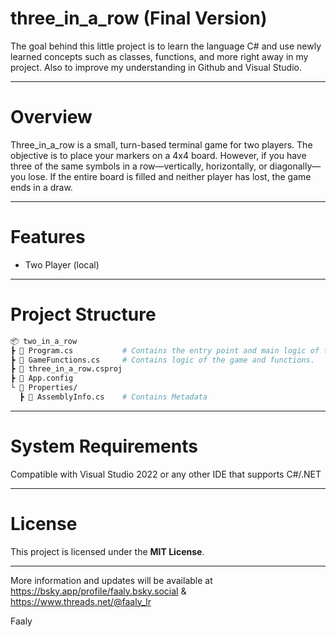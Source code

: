 # three_in_a_row (Final Version)
The goal behind this little project is to learn the language C# and use newly learned concepts such as classes, functions, and more right away in my project. 
Also to improve my understanding in Github and Visual Studio.

---

# Overview
Three_in_a_row is a small, turn-based terminal game for two players. The objective is to place your markers on a 4x4 board. However, if you have three of the same symbols in a row—vertically, horizontally, or diagonally—you lose. If the entire board is filled and neither player has lost, the game ends in a draw.

---

# Features
- Two Player (local)

---

# Project Structure
```makefile
📦 two_in_a_row
┣ 📜 Program.cs           # Contains the entry point and main logic of the program.
┣ 📜 GameFunctions.cs     # Contains logic of the game and functions.
┣ 📜 three_in_a_row.csproj
┣ 📜 App.config
└ 📂 Properties/
  ┣ 📜 AssemblyInfo.cs    # Contains Metadata
```
---

# System Requirements
Compatible with Visual Studio 2022 or any other IDE that supports C#/.NET

---

# License
This project is licensed under the **MIT License**.

---

More information and updates will be available at https://bsky.app/profile/faaly.bsky.social & https://www.threads.net/@faaly_lr

Faaly
